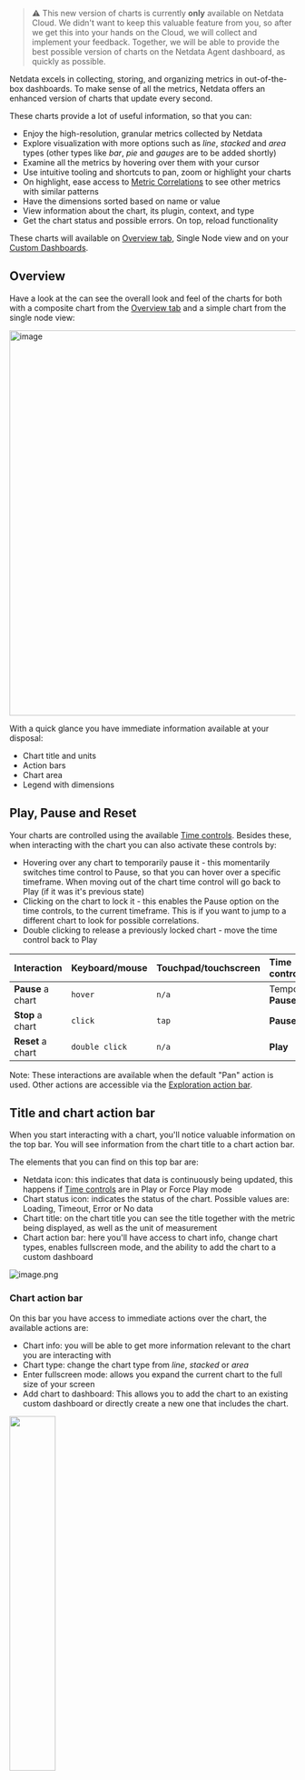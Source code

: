 <!--
title: "Interact with charts"
description: >-
    "Learn how to get the most out of Netdata's charts. These charts will help you make sense of all the
    metrics at your disposal, helping you troubleshoot with real-time, per-second metric data"
type: "how-to"
custom_edit_url: "https://github.com/netdata/netdata/blob/master/docs/cloud/visualize/interact-new-charts.md"
sidebar_label: "Interact with charts"
learn_status: "Published"
learn_topic_type: "Concepts"
learn_rel_path: "Operations/Visualizations"
-->

> ⚠️ This new version of charts is currently **only** available on Netdata Cloud. We didn't want to keep this valuable
> feature from you, so after we get this into your hands on the Cloud, we will collect and implement your feedback.
> Together, we will be able to provide the best possible version of charts on the Netdata Agent dashboard, as quickly as
> possible.

Netdata excels in collecting, storing, and organizing metrics in out-of-the-box dashboards.
To make sense of all the metrics, Netdata offers an enhanced version of charts that update every second.

These charts provide a lot of useful information, so that you can:

- Enjoy the high-resolution, granular metrics collected by Netdata
- Explore visualization with more options such as _line_, _stacked_ and _area_ types (other types like _bar_, _pie_ and
  _gauges_ are to be added shortly)
- Examine all the metrics by hovering over them with your cursor
- Use intuitive tooling and shortcuts to pan, zoom or highlight your charts
- On highlight, ease access
  to [Metric Correlations](https://github.com/netdata/netdata/blob/master/docs/cloud/insights/metric-correlations.md) to
  see other metrics with similar patterns
- Have the dimensions sorted based on name or value
- View information about the chart, its plugin, context, and type
- Get the chart status and possible errors. On top, reload functionality

These charts will available
on [Overview tab](https://github.com/netdata/netdata/blob/master/docs/cloud/visualize/overview.md), Single Node view and
on your [Custom Dashboards](https://github.com/netdata/netdata/blob/master/docs/cloud/visualize/dashboards.md).

## Overview

Have a look at the can see the overall look and feel of the charts for both with a composite chart from
the [Overview tab](https://github.com/netdata/netdata/blob/master/docs/cloud/visualize/overview.md) and a simple chart
from the single node view:

<img width="678" alt="image" src="https://user-images.githubusercontent.com/43294513/220913360-f3f2ac06-b715-4e99-a933-f3bcb776636f.png"/>

With a quick glance you have immediate information available at your disposal:

- Chart title and units
- Action bars
- Chart area
- Legend with dimensions

## Play, Pause and Reset

Your charts are controlled using the
available [Time controls](https://github.com/netdata/netdata/blob/master/docs/dashboard/visualization-date-and-time-controls.md#time-controls).
Besides these, when interacting with the chart you can also activate these controls by:

- Hovering over any chart to temporarily pause it - this momentarily switches time control to Pause, so that you can
  hover over a specific timeframe. When moving out of the chart time control will go back to Play (if it was it's
  previous state)
- Clicking on the chart to lock it - this enables the Pause option on the time controls, to the current timeframe. This
  is if you want to jump to a different chart to look for possible correlations.
- Double clicking to release a previously locked chart - move the time control back to Play

| Interaction       | Keyboard/mouse | Touchpad/touchscreen | Time control          |
|:------------------|:---------------|:---------------------|:----------------------|
| **Pause** a chart | `hover`        | `n/a`                | Temporarily **Pause** |
| **Stop** a chart  | `click`        | `tap`                | **Pause**             |
| **Reset** a chart | `double click` | `n/a`                | **Play**              |

Note: These interactions are available when the default "Pan" action is used. Other actions are accessible via
the [Exploration action bar](#exploration-action-bar).

## Title and chart action bar

When you start interacting with a chart, you'll notice valuable information on the top bar. You will see information
from the chart title to a chart action bar.

The elements that you can find on this top bar are:

- Netdata icon: this indicates that data is continuously being updated, this happens
  if [Time controls](https://github.com/netdata/netdata/blob/master/docs/dashboard/visualization-date-and-time-controls.md#time-controls)
  are in Play or Force Play mode
- Chart status icon: indicates the status of the chart. Possible values are: Loading, Timeout, Error or No data
- Chart title: on the chart title you can see the title together with the metric being displayed, as well as the unit of
  measurement
- Chart action bar: here you'll have access to chart info, change chart types, enables fullscreen mode, and the ability
  to add the chart to a custom dashboard

![image.png](https://images.zenhubusercontent.com/60b4ebb03f4163193ec31819/c8f5f0bd-5f84-4812-970b-0e4340f4773b)

### Chart action bar

On this bar you have access to immediate actions over the chart, the available actions are:

- Chart info: you will be able to get more information relevant to the chart you are interacting with
- Chart type: change the chart type from _line_, _stacked_ or _area_
- Enter fullscreen mode: allows you expand the current chart to the full size of your screen
- Add chart to dashboard: This allows you to add the chart to an existing custom dashboard or directly create a new one
  that includes the chart.

<img src="https://images.zenhubusercontent.com/60b4ebb03f4163193ec31819/65ac4fc8-3d8d-4617-8234-dbb9b31b4264" width="40%" height="40%" />

## Exploration action bar

When exploring the chart you will see a second action bar. This action bar is there to support you on this task. The
available actions that you can see are:

- Pan
- Highlight
- Horizontal and Vertical zooms
- In-context zoom in and out

<img src="https://images.zenhubusercontent.com/60b4ebb03f4163193ec31819/0417ad66-fcf6-42d5-9a24-e9392ec51f87" width="40%" height="40%" />

### Pan

Drag your mouse/finger to the right to pan backward through time, or drag to the left to pan forward in time. Think of
it like pushing the current timeframe off the screen to see what came before or after.

| Interaction | Keyboard | Mouse          | Touchpad/touchscreen |
|:------------|:---------|:---------------|:---------------------|
| **Pan**     | `n/a`    | `click + drag` | `touch drag`         |

### Highlight

Selecting timeframes is useful when you see an interesting spike or change in a chart and want to investigate further,
from looking at the same period of time on other charts/sections or triggering actions to help you troubleshoot with an
in-context action bar to help you troubleshoot (currently only available on
Single Node view). The available actions:

-

run [Metric Correlations](https://github.com/netdata/netdata/blob/master/docs/cloud/insights/metric-correlations.md)

- zoom in on the selected timeframe

[Metric Correlations](https://github.com/netdata/netdata/blob/master/docs/cloud/insights/metric-correlations.md)
will only be available if you respect the timeframe selection limitations. The selected duration pill together with the
button state helps visualize this.

<img src="https://images.zenhubusercontent.com/60b4ebb03f4163193ec31819/2ffc157d-0f0f-402e-80bb-5ffa8a2091d5" width="50%" height="50%" />

<p/>

| Interaction                        | Keyboard/mouse                                           | Touchpad/touchscreen |
|:-----------------------------------|:---------------------------------------------------------|:---------------------|
| **Highlight** a specific timeframe | `Alt + mouse selection` or `⌘ + mouse selection` (macOS) | `n/a`                |

### Zoom

Zooming in helps you see metrics with maximum granularity, which is useful when you're trying to diagnose the root cause
of an anomaly or outage. Zooming out lets you see metrics within the larger context, such as the last hour, day, or
week, which is useful in understanding what "normal" looks like, or to identify long-term trends, like a slow creep in
memory usage.

The actions above are _normal_ vertical zoom actions. We also provide an horizontal zoom action that helps you focus on
a
specific Y-axis area to further investigate a spike or dive on your charts.

![Y5IESOjD3s.gif](https://images.zenhubusercontent.com/60b4ebb03f4163193ec31819/f8722ee8-e69b-426c-8bcb-6cb79897c177)

| Interaction                                | Keyboard/mouse                       | Touchpad/touchscreen                                 |
|:-------------------------------------------|:-------------------------------------|:-----------------------------------------------------|
| **Zoom** in or out                         | `Shift + mouse scrollwheel`          | `two-finger pinch` <br />`Shift + two-finger scroll` |
| **Zoom** to a specific timeframe           | `Shift + mouse vertical selection`   | `n/a`                                                |
| **Horizontal Zoom** a specific Y-axis area | `Shift + mouse horizontal selection` | `n/a`                                                |

You also have two direct action buttons on the exploration action bar for in-context `Zoom in` and `Zoom out`.

## Other interactions

### Order dimensions legend

The bottom legend of the chart where you can see the dimensions of the chart can now be ordered by:

- Dimension name (Ascending or Descending)
- Dimension value (Ascending or Descending)

<img src="https://images.zenhubusercontent.com/60b4ebb03f4163193ec31819/d3031c35-37bc-46c1-bcf9-be29dea0b476" width="50%" height="50%" />

### Show and hide dimensions

Hiding dimensions simplifies the chart and can help you better discover exactly which aspect of your system might be
behaving strangely.

| Interaction                            | Keyboard/mouse  | Touchpad/touchscreen |
|:---------------------------------------|:----------------|:---------------------|
| **Show one** dimension and hide others | `click`         | `tap`                |
| **Toggle (show/hide)** one dimension   | `Shift + click` | `n/a`                |

### Resize

To resize the chart, click-and-drag the icon on the bottom-right corner of any chart. To restore the chart to its
original height,
double-click the same icon.

![AjqnkIHB9H.gif](https://images.zenhubusercontent.com/60b4ebb03f4163193ec31819/1bcc6a0a-a58e-457b-8a0c-e5d361a3083c)
